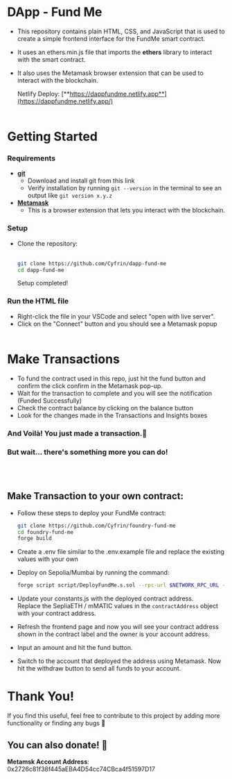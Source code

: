 # DApp - Fund Me
- This repository contains plain HTML, CSS, and JavaScript that is used to create a simple frontend interface for the FundMe smart contract.
- It uses an ethers.min.js file that imports the **ethers** library to interact with the smart contract.
- It also uses the Metamask browser extension that can be used to interact with the blockchain.

  Netlify Deploy: [**https://dappfundme.netlify.app**](https://dappfundme.netlify.app/)
<br><br>
# Getting Started
### Requirements
  - **[git](https://git-scm.com/downloads)**
      - Download and install git from this link
      - Verify installation by running `git --version` in the terminal to see an output like `git version x.y.z`
  - **[Metamask](https://book.getfoundry.sh/)**
      - This is a browser extension that lets you interact with the blockchain.
### Setup
  - Clone the repository: <br><br>
      ```bash
      git clone https://github.com/Cyfrin/dapp-fund-me
      cd dapp-fund-me
      ```
      Setup completed!<br>
### Run the HTML file
  - Right-click the file in your VSCode and select "open with live server".
  - Click on the "Connect" button and you should see a Metamask popup
<br><br>
# Make Transactions
  - To fund the contract used in this repo, just hit the fund button and confirm the click confirm in the Metamask pop-up.
  - Wait for the transaction to complete and you will see the notification (Funded Successfully)
  - Check the contract balance by clicking on the balance button
  - Look for the changes made in the Transactions and Insights boxes<br>
  ### And Voilà! You just made a transaction.🥳
  ### But wait... there's something more you can do!
  <br><br>
  ## Make Transaction to your own contract:
  - Follow these steps to deploy your FundMe contract:
    
    ```bash
    git clone https://github.com/Cyfrin/foundry-fund-me
    cd foundry-fund-me
    forge build
    ```
  - Create a .env file similar to the .env.example file and replace the existing values with your own
  - Deploy on Sepolia/Mumbai by running the command:
  
      ```bash
      forge script script/DeployFundMe.s.sol --rpc-url $NETWORK_RPC_URL --private-key $PRIVATE_KEY --broadcast --verify --etherscan-api-key $ETHERSCAN_API_KEY
      ```
  - Update your constants.js with the deployed contract address.
    <br>Replace the SepliaETH / mMATIC values in the `contractAddress` object with your contract address.
  - Refresh the frontend page and now you will see your contract address shown in the contract label and the owner is your account address.
  - Input an amount and hit the fund button.
  - Switch to the account that deployed the address using Metamask. Now hit the withdraw button to send all funds to your account.

# Thank You!
If you find this useful, feel free to contribute to this project by adding more functionality or finding any bugs 🤝

## You can also donate! 💸
**Metamsk Account Address**: 0x2726c81f38f445aEBA4D54cc74CBca4f51597D17
  

